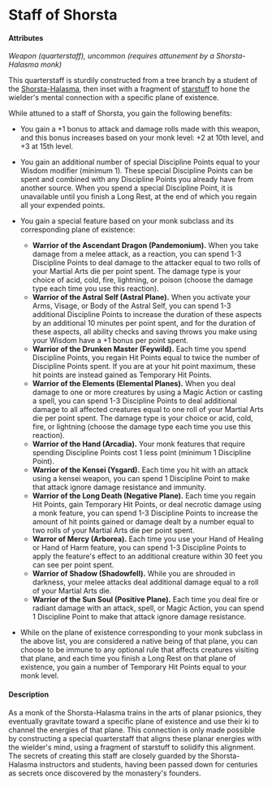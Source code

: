 # Staff of Shorsta

#### Attributes

_Weapon (quarterstaff), uncommon (requires attunement by a Shorsta-Halasma monk)_

This quarterstaff is sturdily constructed from a tree branch by a student of the [Shorsta-Halasma](../organizations/shorsta-halasma/shorsta-halasma.md), then inset with a fragment of [starstuff](starstuff.md) to hone the wielder's mental connection with a specific plane of existence.

While attuned to a staff of Shorsta, you gain the following benefits:

- You gain a +1 bonus to attack and damage rolls made with this weapon, and this bonus increases based on your monk level: +2 at 10th level, and +3 at 15th level.
- You gain an additional number of special Discipline Points equal to your Wisdom modifier (minimum 1). These special Discipline Points can be spent and combined with any Discipline Points you already have from another source. When you spend a special Discipline Point, it is unavailable until you finish a Long Rest, at the end of which you regain all your expended points.
- You gain a special feature based on your monk subclass and its corresponding plane of existence:

  - **Warrior of the Ascendant Dragon (Pandemonium).** When you take damage from a melee attack, as a reaction, you can spend 1-3 Discipline Points to deal damage to the attacker equal to two rolls of your Martial Arts die per point spent. The damage type is your choice of acid, cold, fire, lightning, or poison (choose the damage type each time you use this reaction).
  - **Warrior of the Astral Self (Astral Plane).** When you activate your Arms, Visage, or Body of the Astral Self, you can spend 1-3 additional Discipline Points to increase the duration of these aspects by an additional 10 minutes per point spent, and for the duration of these aspects, all ability checks and saving throws you make using your Wisdom have a +1 bonus per point spent.
  - **Warrior of the Drunken Master (Feywild).** Each time you spend Discipline Points, you regain Hit Points equal to twice the number of Discipline Points spent. If you are at your hit point maximum, these hit points are instead gained as Temporary Hit Points.
  - **Warrior of the Elements (Elemental Planes).** When you deal damage to one or more creatures by using a Magic Action or casting a spell, you can spend 1-3 Discipline Points to deal additional damage to all affected creatures equal to one roll of your Martial Arts die per point spent. The damage type is your choice or acid, cold, fire, or lightning (choose the damage type each time you use this reaction).
  - **Warrior of the Hand (Arcadia).** Your monk features that require spending Discipline Points cost 1 less point (minimum 1 Discipline Point).
  - **Warrior of the Kensei (Ysgard).** Each time you hit with an attack using a kensei weapon, you can spend 1 Discipline Point to make that attack ignore damage resistance and immunity.
  - **Warrior of the Long Death (Negative Plane).** Each time you regain Hit Points, gain Temporary Hit Points, or deal necrotic damage using a monk feature, you can spend 1-3 Discipline Points to increase the amount of hit points gained or damage dealt by a number equal to two rolls of your Martial Arts die per point spent.
  - **Warror of Mercy (Arborea).** Each time you use your Hand of Healing or Hand of Harm feature, you can spend 1-3 Discipline Points to apply the feature's effect to an additional creature within 30 feet you can see per point spent.
  - **Warrior of Shadow (Shadowfell).** While you are shrouded in darkness, your melee attacks deal additional damage equal to a roll of your Martial Arts die.
  - **Warrior of the Sun Soul (Positive Plane).** Each time you deal fire or radiant damage with an attack, spell, or Magic Action, you can spend 1 Discipline Point to make that attack ignore damage resistance.

- While on the plane of existence corresponding to your monk subclass in the above list, you are considered a native being of that plane, you can choose to be immune to any optional rule that affects creatures visiting that plane, and each time you finish a Long Rest on that plane of existence, you gain a number of Temporary Hit Points equal to your monk level.

#### Description

As a monk of the Shorsta-Halasma trains in the arts of planar psionics, they eventually gravitate toward a specific plane of existence and use their ki to channel the energies of that plane. This connection is only made possible by constructing a special quarterstaff that aligns these planar energies with the wielder's mind, using a fragment of starstuff to solidify this alignment. The secrets of creating this staff are closely guarded by the Shorsta-Halasma instructors and students, having been passed down for centuries as secrets once discovered by the monastery's founders.
